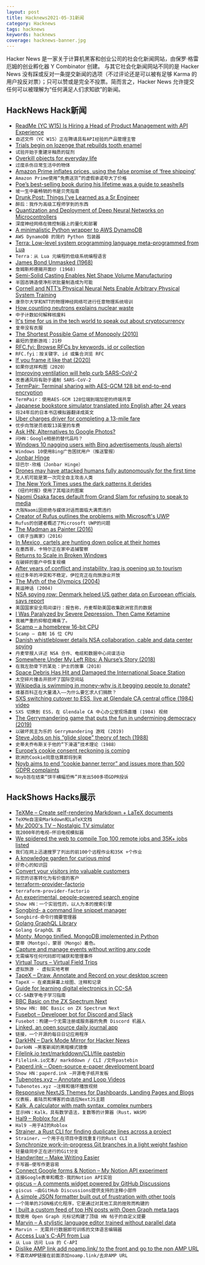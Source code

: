 ```yaml
---
layout: post
title: Hacknews2021-05-31新闻
category: Hacknews
tags: hacknews
keywords: hacknews
coverage: hacknews-banner.jpg
---
```


Hacker News 是一家关于计算机黑客和创业公司的社会化新闻网站，由保罗·格雷厄姆的创业孵化器 Y Combinator 创建。
与其它社会化新闻网站不同的是 Hacker News 没有踩或反对一条提交新闻的选项（不过评论还是可以被有足够 Karma 的用户投反对票）；只可以赞或是完全不投票。简而言之，Hacker News 允许提交任何可以被理解为“任何满足人们求知欲”的新闻。

## HackNews Hack新闻


- [ReadMe (YC W15) Is Hiring a Head of Product Management with API Experience](https://readme.com/careers#head-of-product-management)
- `自述文件（YC W15）正在聘请具有API经验的产品管理主管`
- [Trials begin on lozenge that rebuilds tooth enamel](https://dental.washington.edu/trials-begin-on-lozenge-that-rebuilds-tooth-enamel/)
- `试验开始于重建牙釉质的锭剂`
- [Overkill objects for everyday life](https://neil.computer/notes/overkill-objects-for-everyday-life/)
- `过度杀伤日常生活中的物体`
- [Amazon Prime inflates prices, using the false promise of ‘free shipping’](https://mattstoller.substack.com/p/amazon-primes-free-shipping-promise)
- `Amazon Prime使用“免费送货”的虚假承诺夸大了价格`
- [Poe’s best-selling book during his lifetime was a guide to seashells](https://www.atlasobscura.com/articles/edgar-allen-poe-seashell-book)
- `坡一生中最畅销的书是贝壳指南`
- [Drunk Post: Things I've Learned as a Sr Engineer](https://old.reddit.com/r/ExperiencedDevs/comments/nmodyl/drunk_post_things_ive_learned_as_a_sr_engineer/)
- `醉后：我作为高级工程师学到的东西`
- [Quantization and Deployment of Deep Neural Networks on Microcontrollers](https://www.mdpi.com/1424-8220/21/9/2984/htm)
- `深度神经网络在微控制器上的量化和部署`
- [A minimalistic Python wrapper to AWS DynamoDB](https://github.com/dineshsonachalam/Lucid-Dynamodb)
- `AWS DynamoDB 的简约 Python 包装器`
- [Terra: Low-level system programming language meta-programmed from Lua](https://terralang.org/)
- `Terra：从 Lua 元编程的低级系统编程语言`
- [James Bond Unmasked (1968)](https://www.commentarymagazine.com/articles/mordecai-richler/james-bond-unmasked/)
- `詹姆斯邦德揭开面纱 (1968)`
- [Semi-Solid Casting Enables Net Shape Volume Manufacturing](https://www.engineering.com/story/semi-solid-casting-enables-net-shape-volume-manufacturing)
- `半固态铸造使净形状批量制造成为可能`
- [Cornell and NTT’s Physical Neural Nets Enable Arbitrary Physical System Training](https://syncedreview.com/2021/05/27/deepmind-podracer-tpu-based-rl-frameworks-deliver-exceptional-performance-at-low-cost-28/)
- `康奈尔大学和NTT的物理神经网络可进行任意物理系统培训`
- [How counting neutrons explains nuclear waste](https://rootsofprogress.org/nuclear-physics)
- `中子计数如何解释核废料`
- [It's time for us in the tech world to speak out about cryptocurrency](https://twitter.com/Pinboard/status/1399058952336277505)
- `皇帝没有衣服`
- [The Shortest Possible Game of Monopoly (2010)](https://scatter.wordpress.com/2010/05/30/the-shortest-possible-game-of-monopoly-21-seconds/)
- `最短的垄断游戏：21秒`
- [RFC.fyi: Browse RFCs by keywords, id or collection](https://rfc.fyi/)
- `RFC.fyi：按关键字、id 或集合浏览 RFC`
- [If you frame it like that (2020)](https://theamericanscholar.org/if-you-frame-it-like-that/)
- `如果你这样构图（2020）`
- [Improving ventilation will help curb SARS-CoV-2](https://www.economist.com/science-and-technology/2021/05/26/improving-ventilation-will-help-curb-sars-cov-2)
- `改善通风将有助于遏制 SARS-CoV-2`
- [TermPair: Terminal sharing with AES-GCM 128 bit end-to-end encryption](https://github.com/cs01/termpair)
- `TermPair：使用AES-GCM 128位端到端加密的终端共享`
- [Japanese bookstore simulator translated into English after 24 years](https://rhizome.org/editorial/2021/may/18/true-fans-translate-fansubbing-bookstory/)
- `将24年后的日本书店模拟器翻译成英文`
- [Uber charges driver for completing a 13-mile fare](https://twitter.com/TheSofaaa/status/1398990015611473927)
- `优步向驾驶员收取13英里的车费`
- [Ask HN: Alternatives to Google Photos?](item?id=27338008)
- `问HN：Google相册的替代品吗？`
- [Windows 10 nagging users with Bing advertisements (push alerts)](https://www.windowslatest.com/2021/05/31/windows-10-is-now-nagging-users-with-microsoft-bing-alerts/)
- `Windows 10使用Bing广告困扰用户（推送警报）`
- [Jonbar Hinge](https://en.wikipedia.org/wiki/Jonbar_hinge)
- `琼巴尔·欣格（Jonbar Hinge）`
- [Drones may have attacked humans fully autonomously for the first time](https://nypost.com/2021/05/29/killer-drone-hunted-down-a-human-target-without-being-told-to/)
- `无人机可能是第一次完全自主攻击人类`
- [The New York Times uses the dark patterns it derides](https://www.nirandfar.com/cancel-new-york-times/)
- `《纽约时报》使用了其暗淡的图案`
- [Naomi Osaka faces default from Grand Slam for refusing to speak to media](https://www.bbc.com/sport/tennis/57301475)
- `大阪Naomi因拒绝与媒体对话而面临大满贯违约`
- [Creator of Rufus outlines the problems with Microsoft's UWP](https://github.com/pbatard/rufus/issues/1617)
- `Rufus的创建者概述了Microsoft UWP的问题`
- [The Madman as Painter (2016)](https://www.city-journal.org/html/madman-painter-14347.html)
- `《疯子当画家》（2016）`
- [In Mexico, cartels are hunting down police at their homes](https://apnews.com/article/caribbean-mexico-police-f6ea7798ca3cc171ac13b3a5a6a6c266)
- `在墨西哥，卡特尔正在家中追捕警察`
- [Returns to Scale in Broken Windows](https://fantasticanachronism.com/2021/05/25/returns-to-scale-in-broken-windows/)
- `在破碎的窗户中恢复规模`
- [After years of conflict and instability, Iraq is opening up to tourism](https://monocle.com/magazine/issues/144/open-invitation/)
- `经过多年的冲突和不稳定，伊拉克正在向旅游业开放`
- [The Myth of the Olympics (2004)](https://www.nybooks.com/articles/2004/10/21/the-myth-of-the-olympics/)
- `奥运神话 (2004)`
- [NSA spying row: Denmark helped US gather data on European officials, says report](https://www.bbc.com/news/world-europe-57302806)
- `美国国家安全局间谍行：报告称，丹麦帮助美国收集欧洲官员的数据`
- [I Was Paralyzed by Severe Depression. Then Came Ketamine](https://www.nytimes.com/2021/05/30/opinion/ketamine-treatment-depression.html)
- `我被严重的抑郁症瘫痪了。`
- [Scamp – a homebrew 16-bit CPU](https://incoherency.co.uk/blog/stories/scamp-lives.html)
- `Scamp – 自制 16 位 CPU`
- [Danish whistleblower details NSA collaboration, cable and data center spying](https://www.datacenterdynamics.com/en/news/danish-whistleblower-details-nsa-collaboration-submarine-cable-spying-surveillance-data-center/)
- `丹麦举报人详述 NSA 合作、电缆和数据中心间谍活动`
- [Somewhere Under My Left Ribs: A Nurse’s Story (2018)](https://longreads.com/2018/05/31/somewhere-under-my-left-ribs-a-nurses-story/)
- `在我左肋骨下的某处：护士的故事（2018）`
- [Space Debris Has Hit and Damaged the International Space Station](https://www.sciencealert.com/space-debris-has-damaged-the-international-space-station)
- `太空碎片撞击并损坏了国际空间站`
- [Wikipedia is swimming in money–why is it begging people to donate?](https://www.dailydot.com/debug/wikipedia-endownemnt-fundraising/)
- `维基百科正在大量涌入——为什么要乞求人们捐款？`
- [SXS switching cutover to ESS, live at Glendale CA central office (1984) video](https://youtube.com/watch?v=saRir95iIWk)
- `SXS 切换到 ESS，在 Glendale CA 中心办公室现场直播 (1984) 视频`
- [The Gerrymandering game that puts the fun in undermining democracy (2019)](https://arstechnica.com/gaming/2019/08/mapmaker-the-gerrymandering-game-that-puts-the-fun-in-undermining-democracy/)
- `以破坏民主为乐的 Gerrymandering 游戏 (2019)`
- [Steve Jobs on his “glide slope” theory of tech (1988)](https://soundcloud.com/user-626311220/steve-jobs-on-his-glide-slope-theory-of-tech-1988)
- `史蒂夫乔布斯关于他的“下滑道”技术理论（1988）`
- [Europe’s cookie consent reckoning is coming](https://techcrunch.com/2021/05/30/europes-cookie-consent-reckoning-is-coming/)
- `欧洲的Cookie同意估算即将到来`
- [Noyb aims to end “cookie banner terror” and issues more than 500 GDPR complaints](https://noyb.eu/en/noyb-aims-end-cookie-banner-terror-and-issues-more-500-gdpr-complaints)
- `Noyb旨在结束“饼干横幅恐怖”并发出500多项GDPR投诉`


## HackShows Hacks展示

- [ TeXMe – Create self-rendering Markdown + LaTeX documents](https://github.com/susam/texme)
- `TeXMe自渲染Markdown和LaTeX文档`
- [ My 2000's TV – Nostalgic TV simulator](https://my00stv.com/)
- `我2000年的电视–怀旧电视模拟器`
- [ We spidered the web to compile Top 100 remote jobs and 35K+ jobs listed](https://remotists.com/top100_remotejobs/)
- `我们在网上迅速搜罗了列出的前100个远程作业和35K +个作业`
- [ A knowledge garden for curious mind](https://innos.io?s=HN)
- `好奇心的知识园`
- [ Convert your visitors into valuable customers](https://embedery.com)
- `将您的访客转化为有价值的客户`
- [ terraform-provider-factorio](https://github.com/efokschaner/terraform-provider-factorio)
- `terraform-provider-factorio`
- [ An experimental, people-powered search engine](https://ninfex.com/hello)
- `Show HN：一个实验性的，以人为本的搜索引擎`
- [ Songbird- a command line snippet manager](https://www.npmjs.com/package/songbird-cli)
- `Songbird-命令行摘要管理器`
- [ Golang GraphQL Library](https://github.com/getoutreach/goql)
- `Golang GraphQL 库`
- [ Monty, Mongo tinified. MongoDB implemented in Python](https://github.com/davidlatwe/montydb)
- `蒙蒂（Montgo），蒙哥（Mongo）着色。`
- [ Capture and manage events without writing any code](https://www.auditbite.com/)
- `无需编写任何代码即可捕获和管理事件`
- [ Virtual Tours – Virtual Field Trips](https://gez.la)
- `虚拟旅游 - 虚拟实地考察`
- [ TapeX – Draw, Annotate and Record on your desktop screen](https://tapex.app)
- `TapeX – 在桌面屏幕上绘图、注释和记录`
- [ Guide for learning digital electronics in CC-SA](http://learn.circuitverse.org)
- `CC-SA数字电子学习指南`
- [ BBC Basic on the ZX Spectrum Next](http://www.breakintoprogram.co.uk/projects/spectrum-next-projects/bbc-basic-for-the-spectrum-next-introduction)
- `Show HN: BBC Basic on ZX Spectrum Next`
- [ Fusebot – Developer bot for Discord and Slack](https://fusebot.io/)
- `Fusebot：构建一个无需注册或服务器的免费 Discord 机器人`
- [ Linked, an open source daily journal app](https://github.com/muc-dev/linked)
- `链接，一个开源的每日日记应用程序`
- [ DarkHN – Dark Mode Mirror for Hacker News](https://darkhn.herokuapp.com/)
- `DarkHN –黑客新闻的黑暗模式镜像`
- [ Filelink.io text/markddown/CLI/file pastebin](https://filelink.io)
- `Filelink.io文本/ markddown / CLI /文件pastebin`
- [ Paperd.ink – Open-source e-paper development board](https://paperd.ink)
- `Show HN：paperd.ink –开源电子纸开发板`
- [ Tubenotes.xyz – Annotate and Loop Videos](https://tubenotes.xyz/)
- `Tubenotes.xyz –注释和循环播放视频`
- [ Responsive NextJS Themes for Dashboards, Landing Pages and Blogs](https://creativedesignsguru.com/category/nextjs/)
- `仪表板，着陆页和博客的自适应NextJS主题`
- [ Kalk, A calculator with math syntax, complex numbers](https://kalk.strct.net)
- `显示HN：Kalk，具有数学语法，复数等的计算器（Rust，WASM）`
- [ Hal9 – Roblox for AI](https://hal9.ai/)
- `Hal9 –用于AI的Roblox`
- [ Strainer, a Rust CLI for finding duplicate lines across a project](https://github.com/brundonsmith/strainer)
- `Strainer，一个用于在项目中查找重复行的Rust CLI`
- [ Synchronize work-in-progress Git branches in a light weight fashion](https://github.com/rraval/git-nomad)
- `轻量级同步正在进行的Git分支`
- [ Handwriter – Make Writing Easier](https://github.com/sherlockdoyle/Handwriter)
- `手写器–使写作更容易`
- [ Connect Google forms & Notion – My Notion API experiment](https://formtonotion.com/demo)
- `连接Google表单和概念-我的Notion API实验`
- [ giscus – A comments widget powered by GitHub Discussions](https://giscus.app)
- `giscus –由GitHub Discussions提供支持的注释小部件`
- [ A simple JSON formatter built out of frustration with other tools](http://jsonformatter.com/)
- `一个简单的JSON格式化程序，它是通过对其他工具的挫败而构建的`
- [ I built a custom feed of top HN posts with Open Graph meta tags](https://www.presbot.com/feed/)
- `我使用 Open Graph 元标记构建了顶级 HN 帖子的自定义提要`
- [ Marvin – A stylistic language editor trained without parallel data](https://marvin.vivekaithal.co/)
- `Marvin – 无需并行数据即可训练的文体语言编辑器`
- [ Access Lua's C-API from Lua](https://git.sr.ht/~shakna/multilua)
- `从 Lua 访问 Lua 的 C-API`
- [ Dislike AMP link add noamp.link/ to the front and go to the non AMP URL](https://noamp.link/)
- `不喜欢AMP链接在前面添加noamp.link/去非AMP URL`

